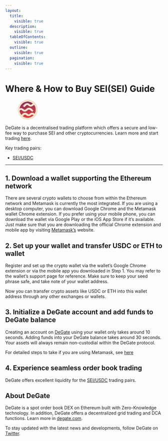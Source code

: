 ```yaml
---
layout:
  title:
    visible: true
  description:
    visible: true
  tableOfContents:
    visible: true
  outline:
    visible: true
  pagination:
    visible: true
---
```


# Where & How to Buy SEI(SEI) Guide

<figure><img src="../.gitbook/assets/sei_0xf91e605af079384cc7077b3914a4a36019a89ee81715226607770.jpg" alt="SEI" width="64" style="border-radius: 50%;"><figcaption></figcaption></figure>

DeGate is a decentralised trading platform which offers a secure and low-fee way to purchase SEI and other cryptocurrencies. Learn more and start trading [here](https://app.degate.com/trade/USDC/0xf91e605af079384cc7077b3914a4a36019a89ee8?utm_source=howtobuy).&#x20;

Key trading pairs:

* [SEI/USDC](https://app.degate.com/trade/USDC/0xf91e605af079384cc7077b3914a4a36019a89ee8?utm_source=howtobuy)

***

## 1. Download a wallet supporting the Ethereum network

There are several crypto wallets to choose from within the Ethereum network and Metamask is currently the most integrated. If you are using a desktop computer, you can download Google Chrome and the Metamask wallet Chrome extension. If you prefer using your mobile phone, you can download the wallet via Google Play or the iOS App Store if it’s available. Just make sure that you are downloading the official Chrome extension and mobile app by visiting [Metamask’s](https://metamask.io/) website.

## 2. Set up your wallet and transfer USDC or ETH to wallet

Register and set up the crypto wallet via the wallet’s Google Chrome extension or via the mobile app you downloaded in Step 1. You may refer to the wallet’s support page for reference. Make sure to keep your seed phrase safe, and take note of your wallet address.&#x20;

Now you can transfer crypto assets like USDC or ETH into this wallet address through any other exchanges or wallets.

## 3. Initialize a DeGate account and add funds to DeGate balance

Creating an account on [DeGate](https://app.degate.com/?utm_source=SEI_howtobuy) using your wallet only takes around 10 seconds. Adding funds into your DeGate balance takes around 30 seconds. Your assets will always remain non-custodial within the DeGate protocol.

For detailed steps to take if you are using Metamask, see [here](https://docs.degate.com/v/product_en/main-features/wallet-connectivity/metamask)

## 4. Experience seamless order book trading

DeGate offers excellent liquidity for the [SEI/USDC](https://app.degate.com/trade/USDC/0xf91e605af079384cc7077b3914a4a36019a89ee8?utm_source=howtobuy) trading pairs.&#x20;

## About DeGate

DeGate is a spot order book DEX on Ethereum built with Zero-Knowledge technology. In addition, DeGate offers a decentralized grid trading and DCA functions.  Learn more in [degate.com](https://degate.com/?utm_source=SEI_howtobuy).

To stay updated with the latest news and developments, follow DeGate on [Twitter](https://twitter.com/degatedex).
